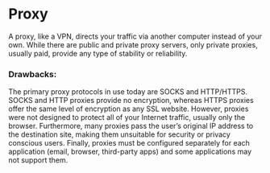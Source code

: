 # Proxy

A proxy, like a VPN, directs your traffic via another computer instead of your own. While there are public and private proxy servers, only private proxies, usually paid, provide any type of stability or reliability.

### Drawbacks:

The primary proxy protocols in use today are SOCKS and HTTP/HTTPS. SOCKS and HTTP proxies provide no encryption, whereas HTTPS proxies offer the same level of encryption as any SSL website. However, proxies were not designed to protect all of your Internet traffic, usually only the browser. Furthermore, many proxies pass the user’s original IP address to the destination site, making them unsuitable for security or privacy conscious users. Finally, proxies must be configured separately for each application (email, browser, third-party apps) and some applications may not support them.
